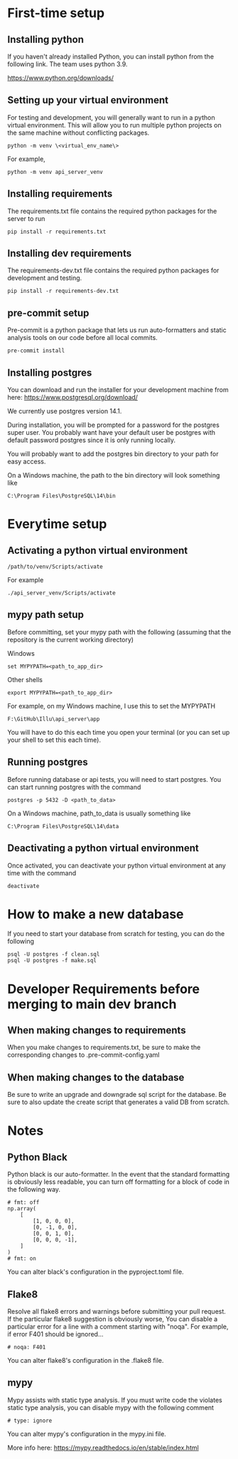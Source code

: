 # First-time setup
## Installing python
If you haven't already installed Python, you can install python from the following link. The team uses python 3.9.

https://www.python.org/downloads/

## Setting up your virtual environment
For testing and development, you will generally want to run in a python virtual environment.
This will allow you to run multiple python projects on the same machine without conflicting packages.

	python -m venv \<virtual_env_name\>

For example,

	python -m venv api_server_venv

## Installing requirements
The requirements.txt file contains the required python packages for the server to run

	pip install -r requirements.txt

## Installing dev requirements
The requirements-dev.txt file contains the required python packages for development and testing.

	pip install -r requirements-dev.txt

## pre-commit setup
Pre-commit is a python package that lets us run auto-formatters and static analysis tools on our code before all local 
commits.

	pre-commit install

## Installing postgres
You can download and run the installer for your development machine from here: https://www.postgresql.org/download/

We currently use postgres version 14.1.

During installation, you will be prompted for a password for the postgres super user.
You probably want have your default user be postgres with default password postgres since it is only running locally.

You will probably want to add the postgres bin directory to your path for easy access.

On a Windows machine, the path to the bin directory will look something like
	
	C:\Program Files\PostgreSQL\14\bin

# Everytime setup
## Activating a python virtual environment
	/path/to/venv/Scripts/activate

For example
	
	./api_server_venv/Scripts/activate

## mypy path setup
Before committing, set your mypy path with the following (assuming that the repository is the current working directory)

Windows

	set MYPYPATH=<path_to_app_dir>

Other shells

	export MYPYPATH=<path_to_app_dir>


For example, on my Windows machine, I use this to set the MYPYPATH

	F:\GitHub\Illu\api_server\app

You will have to do this each time you open your terminal (or you can set up your shell to set this each time).

## Running postgres
Before running database or api tests, you will need to start postgres. You can start running postgres with the command

	postgres -p 5432 -D <path_to_data>

On a Windows machine, path_to_data is usually something like

	C:\Program Files\PostgreSQL\14\data

## Deactivating a python virtual environment
Once activated, you can deactivate your python virtual environment at any time with the command
	
	deactivate

# How to make a new database
If you need to start your database from scratch for testing, you can do the following

	psql -U postgres -f clean.sql
	psql -U postgres -f make.sql

# Developer Requirements before merging to main dev branch
## When making changes to requirements
When you make changes to requirements.txt, be sure to make the corresponding changes to .pre-commit-config.yaml

## When making changes to the database
Be sure to write an upgrade and downgrade sql script for the database. Be sure to also update the create script that 
generates a valid DB from scratch.

# Notes
## Python Black
Python black is our auto-formatter. In the event that the standard formatting is obviously less readable,
you can turn off formatting for a block of code in the following way.

    # fmt: off
    np.array(
        [
            [1, 0, 0, 0],
            [0, -1, 0, 0],
            [0, 0, 1, 0],
            [0, 0, 0, -1],
        ]
    )
    # fmt: on

You can alter black's configuration in the pyproject.toml file.

## Flake8
Resolve all flake8 errors and warnings before submitting your pull request. If the particular flake8 suggestion is obviously worse,
You can disable a particular error for a line with a comment starting with "noqa". For example, if error F401 should be ignored...

    # noqa: F401

You can alter flake8's configuration in the .flake8 file.

## mypy
Mypy assists with static type analysis. If you must write code the violates static type analysis, you can disable mypy with the following
comment

    # type: ignore

You can alter mypy's configuration in the mypy.ini file.

More info here:
https://mypy.readthedocs.io/en/stable/index.html